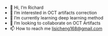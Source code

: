 - 👋 Hi, I’m Richard
- 👀 I’m interested in OCT artifacts correction
- 🌱 I’m currently learning deep learning method
- 💞️ I’m looking to collaborate on OCT Artifacts 
- 📫 How to reach me lisicheng168@gmail.com

<!---
MaybeRichard/MaybeRichard is a ✨ special ✨ repository because its `README.md` (this file) appears on your GitHub profile.
You can click the Preview link to take a look at your changes.
--->
